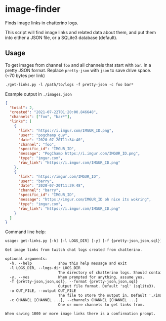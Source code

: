 # image-finder

Finds image links in chatterino logs.

This script will find image links and related data about them, and put them into either a JSON file, or a SQLite3 database (default).

## Usage

To get images from channel `foo` and all channels that start with `bar`. In a pretty JSON format.
Replace `pretty-json` with `json` to save drive space. (~70 bytes per link)

```txt
./get-links.py -l /path/to/logs -f pretty-json -c foo bar*
```

Example output in `./images.json`

```json
{
  "total": 2,
  "created": "2021-07-22T01:20:00.846648",
  "channels": ["foo", "bar*"],
  "links": [
    {
      "link": "https://i.imgur.com/IMGUR_ID.png",
      "user": "pogchamp_guy",
      "date": "2020-07-20T11:34:40",
      "channel": "foo",
      "specific_id": "IMGUR_ID",
      "message": "PogChamp https://i.imgur.com/IMGUR_ID.png",
      "type": "imgur.com",
      "raw_link": "https://i.imgur.com/IMGUR_ID.png"
    },
    {
      "link": "https://imgur.com/IMGUR_ID",
      "user": "barry",
      "date": "2020-07-20T11:39:48",
      "channel": "barry",
      "specific_id": "IMGUR_ID",
      "message": "https://imgur.com/IMGUR_ID oh nice its wokring",
      "type": "imgur.com",
      "raw_link": "https://i.imgur.com/IMGUR_ID.png"
    }
  ]
}
```

Command line help:

```txt
usage: get-links.py [-h] [-l LOGS_DIR] [-y] [-f {pretty-json,json,sql}] [-o OUT_FILE] -c CHANNEL [CHANNEL ...]

Get image links from twitch chat logs created from chatterino.

optional arguments:
  -h, --help            show this help message and exit
  -l LOGS_DIR, --logs-dir LOGS_DIR
                        The directory of chatterino logs. Should contain folder 'Twitch'. Default is '.'.
  -y, --yes             When prompted for anything, assume yes.
  -f {pretty-json,json,sql}, --format {pretty-json,json,sql}
                        Output file format. Default 'sql' (sqlite3).
  -o OUT_FILE, --output OUT_FILE
                        The file to store the output in. Default './images.db' or './images.json'.
  -c CHANNEL [CHANNEL ...], --channels CHANNEL [CHANNEL ...]
                        One or more channels to get links from.

When saving 1000 or more image links there is a confirmation prompt.
```

